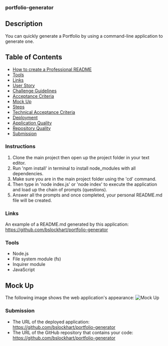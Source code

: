 ### portfolio-generator

## Description
You can quickly generate a Portfolio by using a command-line application to generate one. 

## Table of Contents
* [How to create a Professional README](https://coding-boot-camp.github.io/full-stack/github/professional-readme-guide)
* [Tools](#tools)
* [Links](#links)
* [User Story](#User-Story)
* [Challenge Guidelines](#challenge-guidelines)
* [Acceptance Criteria](#Acceptance-Criteria)
* [Mock Up](#Mock-Up)
* [Steps](#Steps)
* [Technical Acceptance Criteria](#Technical-Acceptance-Criteria)
* [Deployment](#Deployment)
* [Application Quality](#Application-Quality)
* [Repository Quality](#Repository-Quality)
* [Submission](#Submission)

### Instructions
1. Clone the main project then open up the project folder in your text editor.
2. Run 'npm install' in terminal to install node_modules with all dependencies.
3. Make sure you are in the main project folder using the 'cd' command.
4. Then type in 'node index.js' or 'node index' to execute the application and load up the chain of prompts (questions).
5. Answer all the prompts and once completed, your personal README.md file will be created.

### Links
An example of a README.md generated by this application:
https://github.com/bslockhart/portfolio-generator

### Tools
- Node.js
- File system module (fs)
- Inquirer module
- JavaScript

## Mock Up
The following image shows the web application's appearance:
![Mock Up](.assets/images/MockUp.png)

### Submission
* The URL of the deployed application: https://github.com/bslockhart/portfolio-generator
* The URL of the GitHub repository that contains your code: https://github.com/bslockhart/portfolio-generator